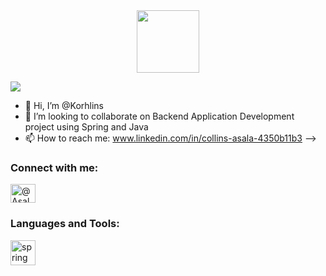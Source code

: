 <div id="header" align="center">
  <img  src="https://media.giphy.com/media/M9gbBd9nbDrOTu1Mqx/giphy.gif" width="100"/>
</div>

![](https://komarev.com/ghpvc/?username=Korhlins&style=flat-square)

- 👋 Hi, I’m @Korhlins
- 👯 I’m looking to collaborate on Backend Application Development project using Spring and Java
- 📫 How to reach me: www.linkedin.com/in/collins-asala-4350b11b3
-->

<h3 align="left">Connect with me:</h3>
<p align="left">
  <a href="https://twitter.com/@asalacollins" target="blank"><img align="center" src="https://raw.githubusercontent.com/rahuldkjain/github-profile-readme-generator/master/src/images/icons/Social/twitter.svg" alt="@AsalaCollins" height="30" width="40" /></a>
</p>

<h3 align="left">Languages and Tools:</h3>
<p align="left"> <a href="https://Springboot.dev" target="_blank" rel="noreferrer"> <img src="https://www.vectorlogo.zone/util/preview?image=/logos/springio/springio-ar21.svg" alt="spring" width="40" height="40"/> </a> </p>
